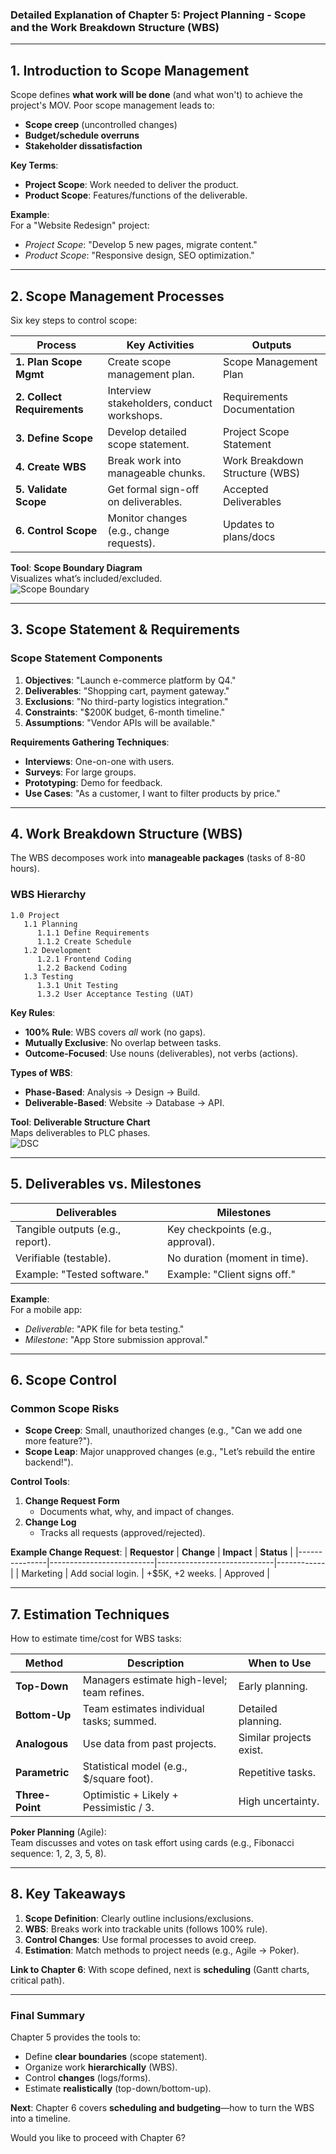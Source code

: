 ### **Detailed Explanation of Chapter 5: Project Planning - Scope and the Work Breakdown Structure (WBS)**

---

## **1. Introduction to Scope Management**
Scope defines **what work will be done** (and what won't) to achieve the project's MOV. Poor scope management leads to:
- **Scope creep** (uncontrolled changes)
- **Budget/schedule overruns**
- **Stakeholder dissatisfaction**

**Key Terms**:
- **Project Scope**: Work needed to deliver the product.
- **Product Scope**: Features/functions of the deliverable.

**Example**:  
For a "Website Redesign" project:
- *Project Scope*: "Develop 5 new pages, migrate content."
- *Product Scope*: "Responsive design, SEO optimization."

---

## **2. Scope Management Processes**
Six key steps to control scope:

| **Process**            | **Key Activities**                              | **Outputs**                     |
|-------------------------|-----------------------------------------------|---------------------------------|
| **1. Plan Scope Mgmt**   | Create scope management plan.                 | Scope Management Plan           |
| **2. Collect Requirements** | Interview stakeholders, conduct workshops. | Requirements Documentation      |
| **3. Define Scope**      | Develop detailed scope statement.            | Project Scope Statement         |
| **4. Create WBS**        | Break work into manageable chunks.           | Work Breakdown Structure (WBS)  |
| **5. Validate Scope**    | Get formal sign-off on deliverables.         | Accepted Deliverables           |
| **6. Control Scope**     | Monitor changes (e.g., change requests).      | Updates to plans/docs           |

**Tool**: **Scope Boundary Diagram**  
Visualizes what’s included/excluded.  
![Scope Boundary](https://via.placeholder.com/400x200?text=InScope:+Design,+Development|OutOfScope:+Hardware+Upgrades)

---

## **3. Scope Statement & Requirements**
### **Scope Statement Components**
1. **Objectives**: "Launch e-commerce platform by Q4."
2. **Deliverables**: "Shopping cart, payment gateway."
3. **Exclusions**: "No third-party logistics integration."
4. **Constraints**: "$200K budget, 6-month timeline."
5. **Assumptions**: "Vendor APIs will be available."

**Requirements Gathering Techniques**:
- **Interviews**: One-on-one with users.
- **Surveys**: For large groups.
- **Prototyping**: Demo for feedback.
- **Use Cases**: "As a customer, I want to filter products by price."

---

## **4. Work Breakdown Structure (WBS)**
The WBS decomposes work into **manageable packages** (tasks of 8-80 hours).

### **WBS Hierarchy**
```
1.0 Project
   1.1 Planning
      1.1.1 Define Requirements
      1.1.2 Create Schedule
   1.2 Development
      1.2.1 Frontend Coding
      1.2.2 Backend Coding
   1.3 Testing
      1.3.1 Unit Testing
      1.3.2 User Acceptance Testing (UAT)
```

**Key Rules**:
- **100% Rule**: WBS covers *all* work (no gaps).
- **Mutually Exclusive**: No overlap between tasks.
- **Outcome-Focused**: Use nouns (deliverables), not verbs (actions).

**Types of WBS**:
- **Phase-Based**: Analysis → Design → Build.
- **Deliverable-Based**: Website → Database → API.

**Tool**: **Deliverable Structure Chart**  
Maps deliverables to PLC phases.  
![DSC](https://via.placeholder.com/500x300?text=Planning->Analysis->Design->Testing)

---

## **5. Deliverables vs. Milestones**
| **Deliverables**               | **Milestones**                     |
|---------------------------------|-----------------------------------|
| Tangible outputs (e.g., report). | Key checkpoints (e.g., approval). |
| Verifiable (testable).          | No duration (moment in time).     |
| Example: "Tested software."     | Example: "Client signs off."      |

**Example**:  
For a mobile app:  
- *Deliverable*: "APK file for beta testing."  
- *Milestone*: "App Store submission approval."

---

## **6. Scope Control**
### **Common Scope Risks**
- **Scope Creep**: Small, unauthorized changes (e.g., "Can we add one more feature?").  
- **Scope Leap**: Major unapproved changes (e.g., "Let’s rebuild the entire backend!").  

**Control Tools**:
1. **Change Request Form**  
   - Documents what, why, and impact of changes.  
2. **Change Log**  
   - Tracks all requests (approved/rejected).  

**Example Change Request**:
| **Requestor** | **Change**               | **Impact**                  | **Status** |
|---------------|--------------------------|-----------------------------|------------|
| Marketing     | Add social login.        | +$5K, +2 weeks.             | Approved   |

---

## **7. Estimation Techniques**
How to estimate time/cost for WBS tasks:

| **Method**          | **Description**                              | **When to Use**              |
|----------------------|--------------------------------------------|-----------------------------|
| **Top-Down**         | Managers estimate high-level; team refines. | Early planning.             |
| **Bottom-Up**        | Team estimates individual tasks; summed.    | Detailed planning.          |
| **Analogous**        | Use data from past projects.                | Similar projects exist.     |
| **Parametric**       | Statistical model (e.g., $/square foot).   | Repetitive tasks.           |
| **Three-Point**      | Optimistic + Likely + Pessimistic / 3.     | High uncertainty.           |

**Poker Planning** (Agile):  
Team discusses and votes on task effort using cards (e.g., Fibonacci sequence: 1, 2, 3, 5, 8).

---

## **8. Key Takeaways**
1. **Scope Definition**: Clearly outline inclusions/exclusions.  
2. **WBS**: Breaks work into trackable units (follows 100% rule).  
3. **Control Changes**: Use formal processes to avoid creep.  
4. **Estimation**: Match methods to project needs (e.g., Agile → Poker).  

**Link to Chapter 6**: With scope defined, next is **scheduling** (Gantt charts, critical path).

---

### **Final Summary**  
Chapter 5 provides the tools to:  
- Define **clear boundaries** (scope statement).  
- Organize work **hierarchically** (WBS).  
- Control **changes** (logs/forms).  
- Estimate **realistically** (top-down/bottom-up).  

**Next**: Chapter 6 covers **scheduling and budgeting**—how to turn the WBS into a timeline.  

Would you like to proceed with Chapter 6?